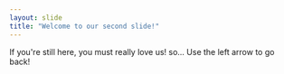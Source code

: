 ```yaml
---
layout: slide
title: "Welcome to our second slide!"
---
```

If you're still here, you must really love us! so...
Use the left arrow to go back!

